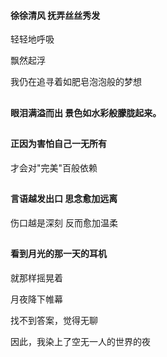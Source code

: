 #### 徐徐清风 抚弄丝丝秀发

轻轻地呼吸

飘然起浮

我仍在追寻着如肥皂泡泡般的梦想

##

#### 眼泪满溢而出 景色如水彩般朦胧起来。

##

#### 正因为害怕自己一无所有

才会对"完美"百般依赖

##

#### 言语越发出口 思念愈加远离

伤口越是深刻 反而愈加温柔

##

#### 看到月光的那一天的耳机

就那样摇晃着

月夜降下帷幕

找不到答案，觉得无聊

因此，我染上了空无一人的世界的夜